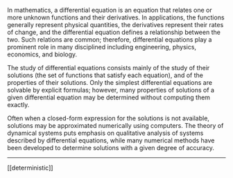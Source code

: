 In mathematics, a differential equation is an equation that relates one or more unknown functions and their derivatives. In applications, the functions generally represent physical quantities, the derivatives represent their rates of change, and the differential equation defines a relationship between the two. Such relations are common; therefore, differential equations play a prominent role in many disciplined including engineering, physics, economics, and biology.

The study of differential equations consists mainly of the study of their solutions (the set of functions that satisfy each equation), and of the properties of their solutions. Only the simplest differential equations are solvable by explicit formulas; however, many properties of solutions of a given differential equation may be determined without computing them exactly. 

Often when a closed-form expression for the solutions is not available, solutions may be approximated numerically using computers. The theory of dynamical systems puts emphasis on qualitative analysis of systems described by differential equations, while many numerical methods have been developed to determine solutions with a given degree of accuracy. 

---
[[deterministic]]